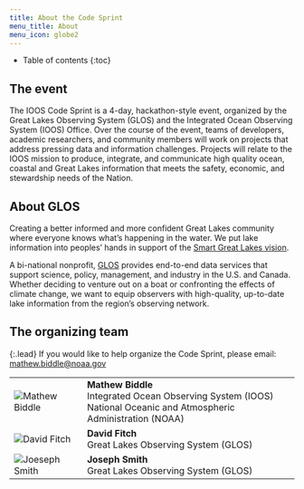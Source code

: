 ```yaml
---
title: About the Code Sprint
menu_title: About
menu_icon: globe2
---
```


* Table of contents
{:toc}

## The event
The IOOS Code Sprint is a 4-day, hackathon-style event, organized by the Great Lakes Observing System (GLOS) and the Integrated Ocean Observing System (IOOS) Office. Over the course of the event, teams of developers, academic researchers, and community members will work on projects that address pressing data and information challenges. Projects will relate to the IOOS mission to produce, integrate, and communicate high quality ocean, coastal and Great Lakes information that meets the safety, economic, and stewardship needs of the Nation.

## About GLOS

Creating a better informed and more confident Great Lakes community where everyone knows what’s happening in the water. We put lake information into peoples’ hands in support of the [Smart Great Lakes vision](https://glos.org/priorities/smart-great-lakes/). 

A bi-national nonprofit, [GLOS](https://glos.org/) provides end-to-end data services that support science, policy, management, and industry in the U.S. and Canada. Whether deciding to venture out on a boat or confronting the effects of climate change, we want to equip observers with high-quality, up-to-date lake information from the region’s observing network.

## The organizing team

{:.lead}
If you would like to help organize the Code Sprint, please email:
<mathew.biddle@noaa.gov>

<table class="team-list">
    <tr>
        <td>
            <img alt="Mathew Biddle" src="https://avatars.githubusercontent.com/u/8480023?v=4">
        </td>
        <td>
            <strong>Mathew Biddle</strong>
            <span class="profile-links">
                <a title="Profile &amp; contact" href="https://orcid.org/0000-0003-4897-1669"><i class="bi bi-person-lines-fill"></i></a>
                <a title="GitHub" href="https://github.com/MathewBiddle/"><i class="bi bi-github"></i></a>
                <a title="Twitter" href="https://twitter.com/biddle_mathew"><i class="bi bi-twitter"></i></a>
            </span>
            <br>Integrated Ocean Observing System (IOOS)
            <br>National Oceanic and Atmospheric Administration (NOAA)
        </td>
    </tr>
    <tr>
        <td>
            <img alt="David Fitch" src="https://avatars.githubusercontent.com/u/52428210?v=4">
        </td>
        <td>
            <strong>David Fitch</strong>
            <span class="profile-links">
                <a title="GitHub" href="https://github.com/david-fitch/"><i class="bi bi-github"></i></a>
            </span>
            <br>Great Lakes Observing System (GLOS)
        </td>
    </tr>
    <tr>
        <td>
            <img alt="Joeseph Smith" src="https://avatars.githubusercontent.com/u/83672089?v=4">
        </td>
        <td>
            <strong>Joseph Smith</strong>
            <span class="profile-links">
                <a title="Profile &amp; contact" href="https://orcid.org/0000-0002-1896-1390"><i class="bi bi-person-lines-fill"></i></a>
                <a title="GitHub" href="https://github.com/joe-smithe-glos/"><i class="bi bi-github"></i></a>
            </span>
            <br>Great Lakes Observing System (GLOS)
        </td>
    </tr>
</table>

